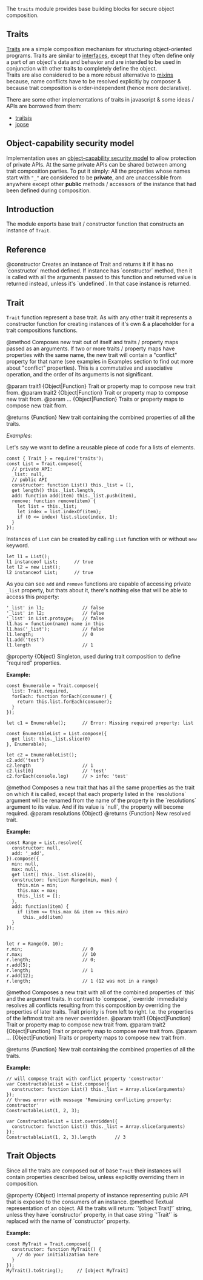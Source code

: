 <!-- contributed by Irakli Gozalishvil [gozala@mozilla.com]  -->

The `traits` module provides base building blocks for secure object
composition. 

Traits
------

[Traits] are a simple composition mechanism for structuring object-oriented
programs. Traits are similar to [interfaces], except that they often define
only a part of an object's data and behavior and are intended to be used in
conjunction with other traits to completely define the object.  
Traits are also considered to be a more robust alternative to [mixins]
because, name conflicts have to be resolved explicitly by composer & because
trait composition is order-independent (hence more declarative).


There are some other implementations of traits in javascript & some ideas / 
APIs are borrowed from them:

- [traitsjs]
- [joose]

Object-capability security model
--------------------------------

Implementation uses an [object-capability security model] to allow protection
of private APIs. At the same private APIs can be shared between among trait
composition parties. To put it simply: All the properties whose names start
with `"_"` are considered to be **private**, and are unaccessible from anywhere
except other **public** methods / accessors of the instance that had been
defined during composition.


[object-capability security model]:http://en.wikipedia.org/wiki/Object-capability_model
[traitsjs]:http://www.traitsjs.org/
[joose]:http://code.google.com/p/joose-js/
[Traits]:http://en.wikipedia.org/wiki/Trait_%28computer_science%29
[interfaces]:http://en.wikipedia.org/wiki/Interface_%28object-oriented_programming%29
[mixins]:http://en.wikipedia.org/wiki/Mixins

Introduction
------------

The module exports base trait / constructor function that constructs an 
instance of `Trait`.

Reference
---------

<api name="Trait">
@constructor
Creates an instance of Trait and returns it if it has no `constructor` method
defined. If instance has `constructor` method, then it is called with all the
arguments passed to this function and returned value is returned instead,
unless it's `undefined`. In that case instance is returned.
</api>

Trait
-----

`Trait` function represent a base trait. As with any other trait it represents
a constructor function for creating instances of it's own & a placeholder
for a trait compositions functions.

<api name="compose">
@method
Composes new trait out of itself and traits / property maps passed as an
arguments. If two or more traits / property maps have properties with the same
name, the new trait will contain a "conflict" property for that name (see
examples in Examples section to find out more about "conflict" properties).
This is a commutative and associative operation, and the order of its
arguments is not significant.

@param trait1 {Object|Function}
    Trait or property map to compose new trait from.
@param trait2 {Object|Function}
    Trait or property map to compose new trait from.
@param ... {Object|Function}
    Traits or property maps to compose new trait from.

@returns {Function}
    New trait containing the combined properties of all the traits.
</api>

*Examples:*

Let's say we want to define a reusable piece of code for a lists of elements.
    
    const { Trait } = require('traits');
    const List = Trait.compose({
      // private API:
      _list: null,
      // public API
      constructor: function List() this._list = [],
      get length() this._list.length,
      add: function add(item) this._list.push(item),
      remove: function remove(item) {
        let list = this._list;
        let index = list.indexOf(item);
        if (0 <= index) list.slice(index, 1);
      }
    });

Instances of `List` can be created by calling `List` function with or without
`new` keyword.

    let l1 = List();
    l1 instanceof List;      // true
    let l2 = new List();
    l2 instanceof List;      // true

As you can see `add` and `remove` functions are capable of accessing private
`_list` property, but thats about it, there's nothing else that will be able
to access this property:
  
    '_list' in l1;              // false
    '_list' in l2;              // false
    '_list' in List.protoype;   // false
    l1.has = function(name) name in this
    l1.has('_list');            // false
    l1.length;                  // 0
    l1.add('test')
    l1.length                   // 1


<api name="required">
@property {Object}
Singleton, used during trait composition to define "required" properties.
</api>

**Example:**

    const Enumerable = Trait.compose({
      list: Trait.required,
      forEach: function forEach(consumer) {
        return this.list.forEach(consumer);
      }
    });

    let c1 = Enumerable();      // Error: Missing required property: list

    const EnumerableList = List.compose({
      get list: this._list.slice(0)
    }, Enumerable);

    let c2 = EnumerableList();
    c2.add('test')
    c2.length                   // 1
    c2.list[0]                  // 'test'
    c2.forEach(console.log)     // > info: 'test'


<api name="resolve">
@method
Composes a new trait that has all the same properties
as the trait on which it is called, except that each property listed
in the `resolutions` argument will be renamed from the name
of the  property in the `resolutions` argument to its value.
And if its value is `null`, the property will become required.
@param resolutions {Object}
@returns {Function}
    New resolved trait.
</api>

**Example:**

    const Range = List.resolve({
      constructor: null,
      add: '_add',
    }).compose({
      min: null,
      max: null,
      get list() this._list.slice(0),
      constructor: function Range(min, max) {
        this.min = min;
        this.max = max;
        this._list = [];
      },
      add: function(item) {
        if (item <= this.max && item >= this.min)
          this._add(item)
      }
    });
    
    
    let r = Range(0, 10);
    r.min;                      // 0
    r.max;                      // 10
    r.length;                   // 0;
    r.add(5);
    r.length;                   // 1
    r.add(12);
    r.length;                   // 1 (12 was not in a range)


<api name="override">
@method
Composes a new trait with all of the combined properties of `this` and the
argument traits. In contrast to `compose`, `override` immediately resolves
all conflicts resulting from this composition by overriding the properties of
later traits. Trait priority is from left to right. I.e. the properties of
the leftmost trait are never overridden.
@param trait1 {Object|Function}
    Trait or property map to compose new trait from.
@param trait2 {Object|Function}
    Trait or property map to compose new trait from.
@param ... {Object|Function}
    Traits or property maps to compose new trait from.

@returns {Function}
    New trait containing the combined properties of all the traits.
</api>

**Example:**

    // will compose trait with conflict property 'constructor'
    var ConstructableList = List.compose({
      constructor: function List() this._list = Array.slice(arguments)
    });
    // throws error with message 'Remaining conflicting property: constructor'
    ConstructableList(1, 2, 3);

    var ConstructableList = List.overridden({
      constructor: function List() this._list = Array.slice(arguments)
    });
    ConstructableList(1, 2, 3).length       // 3

Trait Objects
-------------

Since all the traits are composed out of base `Trait` their instances will
contain properties described below, unless explicitly overriding them in
composition.

<api name="_public">
@property {Object}
Internal property of instance representing public API that is exposed to the
consumers of an instance.
</api>

<api name='toString'>
@method
Textual representation of an object. All the traits will return:
`'[object Trait]'` string, unless they have `constructor` property, in that
case string `'Trait'` is replaced with the name of `constructor` property.
</api>

**Example:**

    const MyTrait = Trait.compose({
      constructor: function MyTrait() {
        // do your initialization here
      }
    });
    MyTrait().toString();     // [object MyTrait]

